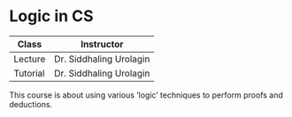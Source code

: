 # Logic in CS

| Class    | Instructor              |
| -------- | ----------------------- |
| Lecture  | Dr. Siddhaling Urolagin |
| Tutorial | Dr. Siddhaling Urolagin |

This course is about using various ‘logic’ techniques to perform proofs and deductions.